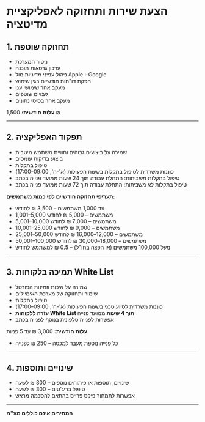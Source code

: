 # הצעת שירות ותחזוקה לאפליקציית מדיטציה

## 1. תחזוקה שוטפת

* ניטור המערכת
* עדכון גרסאות תוכנה
* ניהול ענייני מדיניות מול Apple ו-Google
* הפקת דו"חות חודשיים בגין שימוש
* מעקב אחר שימושי ענן
* גיבויים שוטפים
* מעקב אחר בסיסי נתונים

**עלות חודשית:** 1,500 ₪

---

## 2. תפקוד האפליקציה

* שמירה על ביצועים גבוהים וחוויית משתמש מיטבית
* ביצוע בדיקות עומסים
* טיפול בתקלות
* כוננות משרדית לטיפול בתקלות בשעות הפעילות (א'-ה', 09:00–17:00)
* טיפול בתקלות משביתות: התחלת עבודה תוך 24 שעות ממועד פנייה בכתב
* טיפול בתקלות לא משביתות: התחלת עבודה תוך 72 שעות ממועד פנייה בכתב

**תעריפי תחזוקה חודשיים לפי כמות משתמשים:**

* עד 1,000 משתמשים – 3,500 ₪ לחודש
* 1,001–5,000 משתמשים – 5,000 ₪ לחודש
* 5,001–10,000 משתמשים – 7,000 ₪ לחודש
* 10,001–25,000 משתמשים – 9,000 ₪ לחודש
* 25,001–50,000 משתמשים – 12,000–16,000 ₪ לחודש
* 50,001–100,000 משתמשים – 18,000–30,000 ₪ לחודש
* מעל 100,000 משתמשים (או הפצה בחו"ל) – 0.5 ₪ למשתמש לחודש

---

## 3. תמיכה בלקוחות White List

* שמירה על איכות וזמינות הפורטל
* שימור ותחזוקה של מערכת האימיילים
* טיפול בתקלות
* כוננות משרדית לסיוע טכני בשעות הפעילות (א'-ה', 09:00–17:00)
* **עזרה ללקוחות White List תוך 4 שעות** ממועד פנייה
* אפשרות לפנייה טלפונית בנוסף לפנייה בכתב

**עלות חודשית:** 3,000 ₪ עד 5 פניות

* כל פנייה נוספת מעבר למכסה – 250 ₪ לפנייה

---

## 4. שינויים ותוספות

* שינויים, תוספות או פיתוחים נוספים – 300 ₪ לשעה
* טיפול בריג'טים – 300 ₪ לשעה
* אפשרות לתמחור פיקס פרייס בהתאם להסכמה מראש

---

**המחירים אינם כוללים מע"מ**

